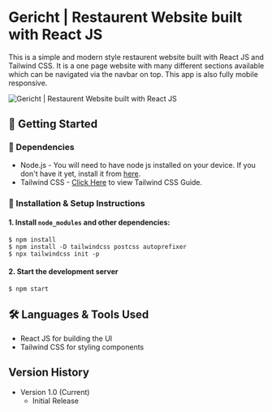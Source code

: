 # Gericht | Restaurent Website built with React JS

This is a simple and modern style restaurent website built with React JS and Tailwind CSS. It is a one page website with many different sections available which can be navigated via the navbar on top. This app is also fully mobile responsive.

![Gericht | Restaurent Website built with React JS](https://github.com/Saimcode/gericht-restaurent-website/blob/main/Restaurent-App-Thumbnail.png?raw=true)

## 🔧 Getting Started

### 📍 Dependencies
* Node.js - You will need to have node js installed on your device. If you don't have it yet, install it from [here](https://nodejs.org/en/).
* Tailwind CSS - [Click Here](https://tailwindcss.com/docs/guides/create-react-app) to view Tailwind CSS Guide.

### 📍 Installation & Setup Instructions


    
#### 1. Install `node_modules` and other dependencies:

    $ npm install
    $ npm install -D tailwindcss postcss autoprefixer
    $ npx tailwindcss init -p
    
#### 2. Start the development server

    $ npm start


## 🛠 Languages & Tools Used

* React JS for building the UI
* Tailwind CSS for styling components

## Version History

* Version 1.0 (Current)
    * Initial Release



